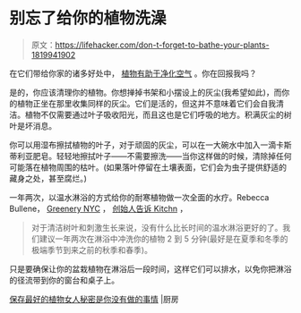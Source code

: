 # 别忘了给你的植物洗澡

> 原文：<https://lifehacker.com/don-t-forget-to-bathe-your-plants-1819941902>

在它们带给你家的诸多好处中， [植物有助于净化空气](https://lifehacker.com/this-graphic-shows-the-best-air-cleaning-plants-accord-1705307836) 。你在回报我吗？



是的，你应该清理你的植物。你想掸掉书架和小摆设上的灰尘(我希望如此)，而你的植物正坐在那里收集同样的灰尘。它们是活的，但这并不意味着它们会自我清洁。植物不仅需要通过叶子吸收阳光，而且这也是它们呼吸的地方。积满灰尘的树叶是坏消息。

你可以用湿布擦拭植物的叶子，对于顽固的灰尘，可以在一大碗水中加入一滴卡斯蒂利亚肥皂。轻轻地擦拭叶子——不需要擦洗——当你这样做的时候，清除掉任何可能落在植物周围的枯叶。(如果落叶停留在土壤表面，它们会为虫子提供舒适的藏身之处，甚至腐烂。)

一年两次，以温水淋浴的方式给你的耐寒植物做一次全面的水疗。Rebecca Bullene， [Greenery NYC](https://greenerynyc.com/) ， [创始人告诉 Kitchn](http://www.apartmenttherapy.com/how-to-clean-plant-leaves-250197) ，

> 对于清洁树叶和刺激生长来说，没有什么比长时间的温水淋浴更好的了。我们建议一年两次在淋浴中冲洗你的植物 2 到 5 分钟(最好是在夏季和冬季的极端季节到来之前的秋季和春季)。

只是要确保让你的盆栽植物在淋浴后一段时间，这样它们可以排水，以免你把淋浴的径流带到你的窗台和桌子上。

[保存最好的植物女人秘密是你没有做的事情](http://www.apartmenttherapy.com/how-to-clean-plant-leaves-250197) |厨房